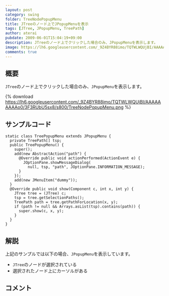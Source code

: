 ```yaml
---
layout: post
category: swing
folder: TreeNodePopupMenu
title: JTreeのノード上でJPopupMenuを表示
tags: [JTree, JPopupMenu, TreePath]
author: aterai
pubdate: 2009-06-01T15:04:19+09:00
description: JTreeのノード上でクリックした場合のみ、JPopupMenuを表示します。
image: https://lh6.googleusercontent.com/_9Z4BYR88imo/TQTWLWQUjBI/AAAAAAAAAo0/3F3RUbU5sx8/s800/TreeNodePopupMenu.png
comments: true
---
```

## 概要
`JTree`のノード上でクリックした場合のみ、`JPopupMenu`を表示します。

{% download https://lh6.googleusercontent.com/_9Z4BYR88imo/TQTWLWQUjBI/AAAAAAAAAo0/3F3RUbU5sx8/s800/TreeNodePopupMenu.png %}

## サンプルコード
<pre class="prettyprint"><code>static class TreePopupMenu extends JPopupMenu {
  private TreePath[] tsp;
  public TreePopupMenu() {
    super();
    add(new AbstractAction("path") {
      @Override public void actionPerformed(ActionEvent e) {
        JOptionPane.showMessageDialog(
          null, tsp, "path", JOptionPane.INFORMATION_MESSAGE);
      }
    });
    add(new JMenuItem("dummy"));
  }
  @Override public void show(Component c, int x, int y) {
    JTree tree = (JTree) c;
    tsp = tree.getSelectionPaths();
    TreePath path = tree.getPathForLocation(x, y);
    if (path != null &amp;&amp; Arrays.asList(tsp).contains(path)) {
      super.show(c, x, y);
    }
  }
}
</code></pre>

## 解説
上記のサンプルでは以下の場合、`JPopupMenu`を表示しています。

- `JTree`のノードが選択されている
- 選択されたノード上にカーソルがある

<!-- dummy comment line for breaking list -->

## コメント
